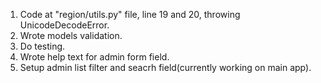 
1. Code at "region/utils.py" file, line 19 and 20, throwing UnicodeDecodeError.
2. Wrote models validation.
3. Do testing.
4. Wrote help text for admin form field.
5. Setup admin list filter and seacrh field(currently working on main app).
